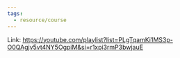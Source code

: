 ```yaml
---
tags:
  - resource/course
---
```

Link: https://youtube.com/playlist?list=PLgTqamKi1MS3p-O0QAgjv5vt4NY5OgpiM&si=r1xpi3rmP3bwjauE